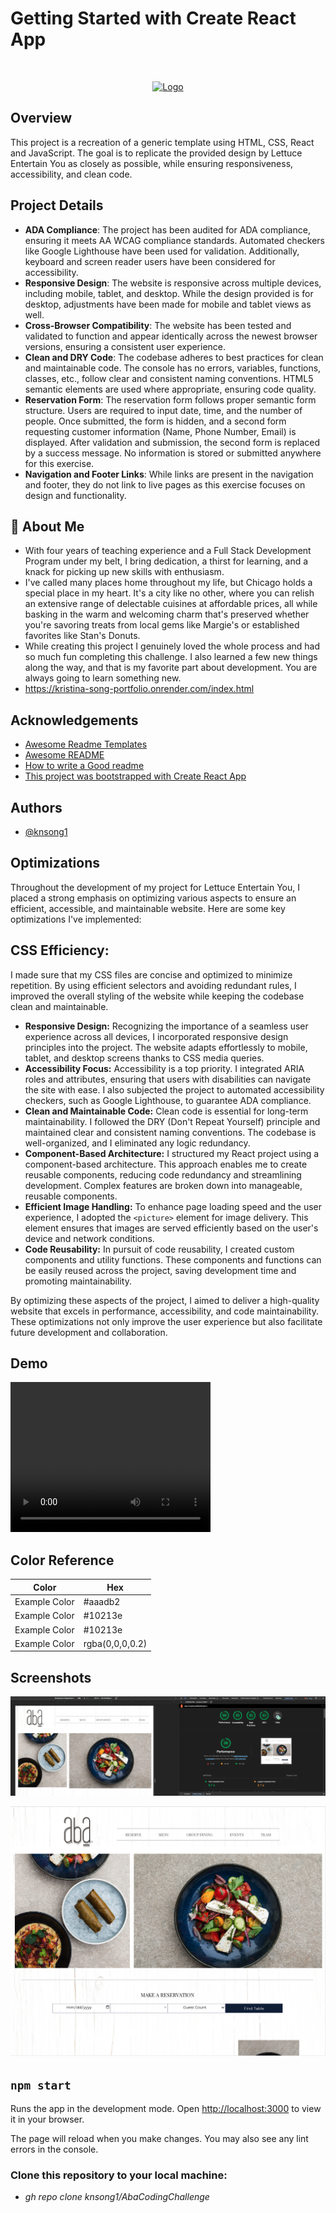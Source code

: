 # Getting Started with Create React App

<br/>
<p align="center">
  <a href="https://github.com/knsong1/AbaCodingChallenge">
    <img src="https://kristina-song-portfolio.onrender.com/assets/img/Subject.png" alt="Logo" width="80" height="80">
  </a>

## Overview

This project is a recreation of a generic template using HTML, CSS, React and JavaScript. The goal is to replicate the provided design by Lettuce Entertain You as closely as possible, while ensuring responsiveness, accessibility, and clean code.

## Project Details

- **ADA Compliance**: The project has been audited for ADA compliance, ensuring it meets AA WCAG compliance standards. Automated checkers like Google Lighthouse have been used for validation. Additionally, keyboard and screen reader users have been considered for accessibility.
- **Responsive Design**: The website is responsive across multiple devices, including mobile, tablet, and desktop. While the design provided is for desktop, adjustments have been made for mobile and tablet views as well.
- **Cross-Browser Compatibility**: The website has been tested and validated to function and appear identically across the newest browser versions, ensuring a consistent user experience.
- **Clean and DRY Code**: The codebase adheres to best practices for clean and maintainable code. The console has no errors, variables, functions, classes, etc., follow clear and consistent naming conventions. HTML5 semantic elements are used where appropriate, ensuring code quality.
- **Reservation Form**: The reservation form follows proper semantic form structure. Users are required to input date, time, and the number of people. Once submitted, the form is hidden, and a second form requesting customer information (Name, Phone Number, Email) is displayed. After validation and submission, the second form is replaced by a success message. No information is stored or submitted anywhere for this exercise.
- **Navigation and Footer Links**: While links are present in the navigation and footer, they do not link to live pages as this exercise focuses on design and functionality.

## 🚀 About Me

- With four years of teaching experience and a Full Stack Development Program under my belt, I bring dedication, a thirst for learning, and a knack for picking up new skills with enthusiasm.
- I've called many places home throughout my life, but Chicago holds a special place in my heart. It's a city like no other, where you can relish an extensive range of delectable cuisines at affordable prices, all while basking in the warm and welcoming charm that's preserved whether you're savoring treats from local gems like Margie's or established favorites like Stan's Donuts.
- While creating this project I genuinely loved the whole process and had so much fun completing this challenge. I also learned a few new things along the way, and that is my favorite part about development. You are always going to learn something new.
- https://kristina-song-portfolio.onrender.com/index.html

## Acknowledgements

- [Awesome Readme Templates](https://awesomeopensource.com/project/elangosundar/awesome-README-templates)
- [Awesome README](https://github.com/matiassingers/awesome-readme)
- [How to write a Good readme](https://bulldogjob.com/news/449-how-to-write-a-good-readme-for-your-github-project)
- [This project was bootstrapped with Create React App](https://github.com/facebook/create-react-app)

## Authors

- [@knsong1](https://github.com/knsong1/AbaCodingChallenge)

## Optimizations

Throughout the development of my project for Lettuce Entertain You, I placed a strong emphasis on optimizing various aspects to ensure an efficient, accessible, and maintainable website. Here are some key optimizations I've implemented:

## CSS Efficiency:

I made sure that my CSS files are concise and optimized to minimize repetition. By using efficient selectors and avoiding redundant rules, I improved the overall styling of the website while keeping the codebase clean and maintainable.

- **Responsive Design:** Recognizing the importance of a seamless user experience across all devices, I incorporated responsive design principles into the project. The website adapts effortlessly to mobile, tablet, and desktop screens thanks to CSS media queries.
- **Accessibility Focus:** Accessibility is a top priority. I integrated ARIA roles and attributes, ensuring that users with disabilities can navigate the site with ease. I also subjected the project to automated accessibility checkers, such as Google Lighthouse, to guarantee ADA compliance.
- **Clean and Maintainable Code:** Clean code is essential for long-term maintainability. I followed the DRY (Don't Repeat Yourself) principle and maintained clear and consistent naming conventions. The codebase is well-organized, and I eliminated any logic redundancy.
- **Component-Based Architecture:** I structured my React project using a component-based architecture. This approach enables me to create reusable components, reducing code redundancy and streamlining development. Complex features are broken down into manageable, reusable components.
- **Efficient Image Handling:** To enhance page loading speed and the user experience, I adopted the `<picture>` element for image delivery. This element ensures that images are served efficiently based on the user's device and network conditions.
- **Code Reusability:** In pursuit of code reusability, I created custom components and utility functions. These components and functions can be easily reused across the project, saving development time and promoting maintainability.

By optimizing these aspects of the project, I aimed to deliver a high-quality website that excels in performance, accessibility, and code maintainability. These optimizations not only improve the user experience but also facilitate future development and collaboration.

## Demo

<video src="public/demo.mov" width="320" height="240" controls>
  Demo of Aba Reservation Form 
</video>

## Color Reference

| Color         | Hex             |
| ------------- | --------------- |
| Example Color | #aaadb2         |
| Example Color | #10213e         |
| Example Color | #10213e         |
| Example Color | rgba(0,0,0,0.2) |

## Screenshots

![Sreenshots Here](./public/google-lighthouse.png)

![Sreenshots Here](./public/landingpage.png)

## `npm start`

Runs the app in the development mode.
Open [http://localhost:3000](http://localhost:3000) to view it in your browser.

The page will reload when you make changes.
You may also see any lint errors in the console.

### Clone this repository to your local machine:

- _gh repo clone knsong1/AbaCodingChallenge_
